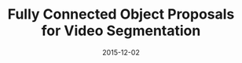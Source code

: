 ---
title: "Fully Connected Object Proposals for Video Segmentation"
collection: publications
permalink: /publication/bilateral
date: 2015-12-02
venue: 'ICCV'
city: 'Santiago'
state: 'Chile'
teaser:
thumbnail: 'fcop.png'
authors: "Federico Perazzi, Oliver Wang, Markus Gross, Alexander Sorkine-Hornung"
bibtex: fcop.txt
url: fcop.pdf
arxiv:
project: https://graphics.ethz.ch/~perazzif/fcop/index.html
data:
---